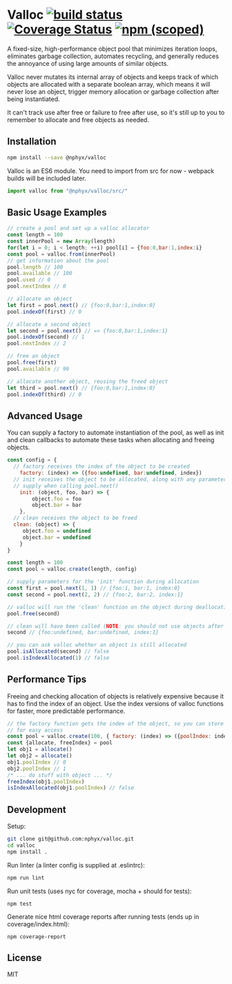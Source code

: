 Valloc [![build status](https://travis-ci.org/nphyx/valloc.svg?branch=master)](https://travis-ci.org/nphyx/valloc) [![Coverage Status](https://coveralls.io/repos/github/nphyx/valloc/badge.svg?branch=master)](https://coveralls.io/github/nphyx/valloc?branch=master) [![npm (scoped)](https://img.shields.io/npm/v/@nphyx/valloc.svg)](https://www.npmjs.com/package/@nphyx/valloc)
======
A fixed-size, high-performance object pool that minimizes iteration loops,
eliminates garbage collection, automates recycling, and generally reduces
the annoyance of using large amounts of similar objects.

Valloc never mutates its internal array of objects and keeps track of which
objects are allocated with a separate boolean array, which means it will never
lose an object, trigger memory allocation or garbage collection after being 
instantiated.

It can't track use after free or failure to free after use, so it's still up 
to you to remember to allocate and free objects as needed.

Installation
------------
```bash
npm install --save @nphyx/valloc
```

Valloc is an ES6 module. You need to import from src for now - webpack builds
will be included later.
```javascript
import valloc from "@nphyx/valloc/src/"
```

Basic Usage Examples
--------------------
```js
// create a pool and set up a valloc allocator
const length = 100
const innerPool = new Array(length)
for(let i = 0; i < length; ++i) pool[i] = {foo:0,bar:1,index:i}
const pool = valloc.from(innerPool)
// get information about the pool
pool.length // 100
pool.available // 100
pool.used // 0
pool.nextIndex // 0

// allocate an object
let first = pool.next() // {foo:0,bar:1,index:0}
pool.indexOf(first) // 0

// allocate a second object
let second = pool.next() // => {foo:0,bar:1,index:1}
pool.indexOf(second) // 1
pool.nextIndex // 2

// free an object
pool.free(first)
pool.available // 99 

// allocate another object, reusing the freed object
let third = pool.next() // {foo:0,bar:1,index:0}
pool.indexOf(third) // 0
```

Advanced Usage
--------------
You can supply a factory to automate instantiation of the pool, as well as 
init and clean callbacks to automate these tasks when allocating and freeing 
objects.

```js
const config = {
  // factory receives the index of the object to be created
	factory: (index) => ({foo:undefined, bar:undefined, index})
  // init receives the object to be allocated, along with any parameters you
  // supply when calling pool.next()
	init: (object, foo, bar) => {
		object.foo = foo
		object.bar = bar
	},
  // clean receives the object to be freed
  clean: (object) => {
	 object.foo = undefined
	 object.bar = undefined
	}
}

const length = 100
const pool = valloc.create(length, config)

// supply parameters for the 'init' function during allocation
const first = pool.next(1, 1) // {foo:1, bar:1, index:0}
const second = pool.next(2, 2) // {foo:2, bar:2, index:1}

// valloc will run the 'clean' function on the object during deallocation
pool.free(second)

// clean will have been called (NOTE: you should not use objects after freeing them!)
second // {foo:undefined, bar:undefined, index:1}

// you can ask valloc whether an object is still allocated
pool.isAllocated(second) // false
pool.isIndexAllocated(1) // false
```

Performance Tips
----------------
Freeing and checking allocation of objects is relatively expensive because it 
has to find the index of an object. Use the index versions of valloc functions
for faster, more predictable performance.
```js
// the factory function gets the index of the object, so you can store it on
// for easy access
const pool = valloc.create(100, { factory: (index) => ({poolIndex: index}) })
const {allocate, freeIndex} = pool
let obj1 = allocate()
let obj2 = allocate()
obj1.poolIndex // 0
obj2.poolIndex // 1
/* ... do stuff with object ... */
freeIndex(obj1.poolIndex)
isIndexAllocated(obj1.poolIndex) // false
```

Development
-----------
Setup:
```bash
git clone git@github.com:nphyx/valloc.git
cd valloc
npm install .
```

Run linter (a linter config is supplied at .eslintrc):
```bash
npm run lint
```

Run unit tests (uses nyc for coverage, mocha + should for tests):
```
npm test
```

Generate nice html coverage reports after running tests (ends up in coverage/index.html):
```
npm coverage-report
```

License
-------
MIT
